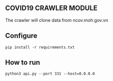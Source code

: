 ## COVID19 CRAWLER MODULE
The crawler will clone data from ncov.moh.gov.vn

## Configure
```
pip install -r requirements.txt
```

## How to run
```
python3 api.py --port 331 --host=0.0.0.0
```